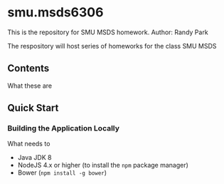 # smu.msds6306

This is the repository for SMU MSDS homework.
Author: Randy Park

The respository will host series of homeworks for the class SMU MSDS


## Contents

What these are

## Quick Start

### Building the Application Locally

What needs to

- Java JDK 8
- NodeJS 4.x or higher (to install the `npm` package manager)
- Bower (`npm install -g bower`)
